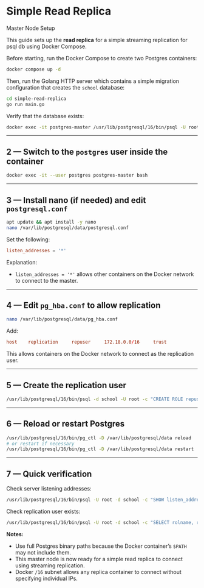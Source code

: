 # Simple Read Replica

Master Node Setup

This guide sets up the **read replica** for a simple streaming replication for psql db using Docker Compose.

Before starting, run the Docker Compose to create two Postgres containers:

```bash
docker compose up -d
```

Then, run the Golang HTTP server which contains a simple migration configuration that creates the `school` database:

```bash
cd simple-read-replica
go run main.go
```

Verify that the database exists:

```bash
docker exec -it postgres-master /usr/lib/postgresql/16/bin/psql -U root -d school -c "\l"
```

---

## 2 — Switch to the `postgres` user inside the container

```bash
docker exec -it --user postgres postgres-master bash
```

---

## 3 — Install nano (if needed) and edit `postgresql.conf`

```bash
apt update && apt install -y nano
nano /var/lib/postgresql/data/postgresql.conf
```

Set the following:

```conf
listen_addresses = '*'
```

Explanation:

* `listen_addresses = '*'` allows other containers on the Docker network to connect to the master.

---

## 4 — Edit `pg_hba.conf` to allow replication

```bash
nano /var/lib/postgresql/data/pg_hba.conf
```

Add:

```conf
host    replication     repuser     172.18.0.0/16     trust
```

This allows containers on the Docker network to connect as the replication user.

---

## 5 — Create the replication user

```bash
/usr/lib/postgresql/16/bin/psql -d school -U root -c "CREATE ROLE repuser WITH REPLICATION;"
```

---

## 6 — Reload or restart Postgres

```bash
/usr/lib/postgresql/16/bin/pg_ctl -D /var/lib/postgresql/data reload
# or restart if necessary
/usr/lib/postgresql/16/bin/pg_ctl -D /var/lib/postgresql/data restart
```

---

## 7 — Quick verification

Check server listening addresses:

```bash
/usr/lib/postgresql/16/bin/psql -U root -d school -c "SHOW listen_addresses;"
```

Check replication user exists:

```bash
/usr/lib/postgresql/16/bin/psql -U root -d school -c "SELECT rolname, rolreplication FROM pg_roles WHERE rolname='repuser';"
```

**Notes:**

* Use full Postgres binary paths because the Docker container’s `$PATH` may not include them.
* This master node is now ready for a simple read replica to connect using streaming replication.
* Docker `/16` subnet allows any replica container to connect without specifying individual IPs.
